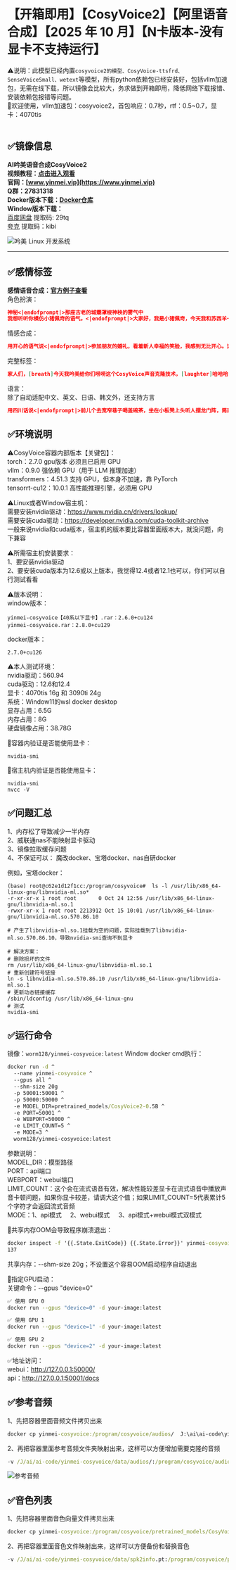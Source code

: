 # 【开箱即用】【CosyVoice2】【阿里语音合成】【2025 年 10 月】【N卡版本-没有显卡不支持运行】
⚠️说明：此模型已经内置`cosyvoice2的模型、CosyVoice-ttsfrd、SenseVoiceSmall、wetext`等模型，所有python依赖包已经安装好，包括vllm加速包，无需在线下载，所以镜像会比较大，务求做到开箱即用，降低网络下载报错、安装依赖包报错等问题。  
💖欢迎使用，vllm加速包：cosyvoice2，首包响应：0.7秒，rtf：0.5~0.7，显卡：4070tis  
<br>
## ✅️镜像信息
**AI吟美语音合成CosyVoice2**  
**视频教程：[点击进入观看](https://www.bilibili.com/video/BV1BdsozBEuV/)**  
**官网：[www.yinmei.vip](https://www.yinmei.vip)**  
**Q群：27831318**  
**Docker版本下载：[Docker仓库](https://hub.docker.com/r/worm128/yinmei-cosyvoice)**  
**Window版本下载：**   
[百度网盘](https://pan.baidu.com/s/10fmcGfksHsSKAS8LckYTqQ?pwd=29tq)   提取码: 29tq  
[夸克](https://pan.quark.cn/s/b666220e73c2)  提取码：kibi  

![吟美 Linux 开发系统](https://www.yinmei.vip/images/直播间封面.png)

---
## ✅️感情标签
**感情语音合成：[官方例子查看](https://funaudiollm.github.io/cosyvoice2/)**  
角色扮演：  
```json
神秘<|endofprompt|>那座古老的城嬼罩梭神秧的雾气中
我想听听你模仿小猪佩奇的语气。<|endofprompt|>大家好，我是小猪佩奇，今天我和苏西羊一起去公园，我们在秋千上荡来荡去，开心极了，还一起玩了捉迷藏，真是个快乐的下午。
```
情感合成： 
```json
用开心的语气说<|endofprompt|>参加朋友的婚礼，看着新人幸福的笑脸，我感到无比开心。这样的爱与承诺，总是令人心生向往。
```
完整标签：  
```json
家人们，[breath]今天我吟美给你们唠唠这个CosyVoice声音克隆技术，[laughter]哈哈哈，[clucking][breath]这技术太厉害了！[breath]我刚试了试，[laughter]<strong>直接惊了</strong>，[hissing][breath]克隆得跟本人<strong>一模一样</strong>。[breath]你们也去试试，[accent][breath]我看着这技术，感觉未来都能克隆出个我来！[noise][breath]你们听听这效果，[mn][breath]太牛了！[clucking][breath]有点激动，[mn][breath]这技术真的太棒了，[laughter]家人们，[breath]赶紧去体验一下吧！<strong>爱</strong>你们哦！！[lipsmack][cough]我要睡觉了，[laughter]等我发布2点4点0版本后你们再尝试一下吧！
```
语言：  
除了自动适配中文、英文、日语、韩文外，还支持方言  
```json
用四川话说<|endofprompt|>前儿个去宽窄巷子喝盖碗茶，坐在小板凳上头听人摆龙门阵，简直安逸得很，不想走哦。
```

## ✅️环境说明
⚠️CosyVoice容器内部版本【关键包】：  
torch：2.7.0  gpu版本  必须且已启用 GPU  
vllm：0.9.0  强依赖 GPU（用于 LLM 推理加速）  
transformers：4.51.3   支持 GPU，但本身不加速，靠 PyTorch  
tensorrt-cu12：10.0.1  高性能推理引擎，必须用 GPU  

⚠️Linux或者Window宿主机：   
需要安装nvidia驱动：https://www.nvidia.cn/drivers/lookup/  
需要安装cuda驱动：https://developer.nvidia.com/cuda-toolkit-archive  
一般来说nvidia和cuda版本，宿主机的版本要比容器里面版本大，就没问题，向下兼容  

⚠️所需宿主机安装要求：  
1、要安装nvidia驱动  
2、要安装cuda版本为12.6或以上版本，我觉得12.4或者12.1也可以，你们可以自行测试看看  

⚠️版本说明：  
window版本：  
```
yinmei-cosyvoice【40系以下显卡】.rar：2.6.0+cu124
yinmei-cosyvoice.rar：2.8.0+cu129
```
docker版本：  
```
2.7.0+cu126
```

⚠️本人测试环境：  
nvidia驱动：560.94  
cuda驱动：12.6和12.4  
显卡：4070tis 16g 和 3090ti 24g  
系统：Window11的wsl docker desktop  
显存占用：6.5G  
内存占用：8G  
硬盘镜像占用：38.78G  

🚨容器内验证是否能使用显卡：  
```shell
nvidia-smi
```
🚨宿主机内验证是否能使用显卡：   
```shell
nvidia-smi
nvcc -V
```

## ✅️问题汇总
1、内存松了导致减少一半内存  
2、威联通nas不能映射显卡驱动  
3、镜像拉取缓存问题  
4、不保证可以： 魔改docker、宝塔docker、nas自研docker  

例如，宝塔docker：  
```shell
(base) root@c62e1d12f1cc:/program/cosyvoice#  ls -l /usr/lib/x86_64-linux-gnu/libnvidia-ml.so*
-r-xr-xr-x 1 root root       0 Oct 24 12:56 /usr/lib/x86_64-linux-gnu/libnvidia-ml.so.1
-rwxr-xr-x 1 root root 2213912 Oct 15 10:01 /usr/lib/x86_64-linux-gnu/libnvidia-ml.so.570.86.10

# 产生了libnvidia-ml.so.1挂载为空的问题，实际挂载到了libnvidia-ml.so.570.86.10，导致nvidia-smi查询不到显卡

# 解决方案：
# 删除损坏的文件
rm /usr/lib/x86_64-linux-gnu/libnvidia-ml.so.1
# 重新创建符号链接
ln -s libnvidia-ml.so.570.86.10 /usr/lib/x86_64-linux-gnu/libnvidia-ml.so.1
# 更新动态链接缓存
/sbin/ldconfig /usr/lib/x86_64-linux-gnu
# 测试
nvidia-smi
```

## ✅️运行命令
镜像：`worm128/yinmei-cosyvoice:latest`
Window docker cmd执行：  
```cmd
docker run -d ^
  --name yinmei-cosyvoice ^
  --gpus all ^
  --shm-size 20g
  -p 50001:50001 ^
  -p 50000:50000 ^
  -e MODEL_DIR=pretrained_models/CosyVoice2-0.5B ^
  -e PORT=50001 ^
  -e WEBPORT=50000 ^
  -e LIMIT_COUNT=5 ^
  -e MODE=3 ^
  worm128/yinmei-cosyvoice:latest
```

参数说明：  
MODEL_DIR：模型路径  
PORT：api端口  
WEBPORT：webui端口  
LIMIT_COUNT：这个会在流式语音有效，解决性能较差显卡在流式语音中播放声音卡顿问题，如果你显卡较差，请调大这个值；如果LIMIT_COUNT=5代表累计5个字符才会返回流式音频  
MODE：1、api模式&nbsp;&nbsp;&nbsp;&nbsp;&nbsp;2、webui模式&nbsp;&nbsp;&nbsp;&nbsp;&nbsp;3、api模式+webui模式双模式  

🚨共享内存OOM会导致程序崩溃退出：  
```cmd
docker inspect -f '{{.State.ExitCode}} {{.State.Error}}' yinmei-cosyvoice
137
```
共享内存：--shm-size 20g；不设置这个容易OOM启动程序自动退出

🚨指定GPU启动：  
关键命令：--gpus "device=0"   
```bash
✅ 使用 GPU 0
docker run --gpus "device=0" -d your-image:latest

✅ 使用 GPU 1
docker run --gpus "device=1" -d your-image:latest

✅ 使用 GPU 2
docker run --gpus "device=2" -d your-image:latest
```

✅地址访问：  
webui：http://127.0.0.1:50000/  
api：http://127.0.0.1:50001/docs  

## ✅️参考音频
1、先把容器里面音频文件拷贝出来  
```cmd
docker cp yinmei-cosyvoice:/program/cosyvoice/audios/  J:\ai\ai-code\yinmei-cosyvoice\data\
```
2、再把容器里面参考音频文件夹映射出来，这样可以方便增加需要克隆的音频
```cmd
-v /J/ai/ai-code/yinmei-cosyvoice/data/audios/:/program/cosyvoice/audios/ ^
```
![参考音频](https://www.yinmei.vip/images/comm/3.jpg)

## ✅️音色列表
1、先把容器里面音色向量文件拷贝出来  
```cmd
docker cp yinmei-cosyvoice:/program/cosyvoice/pretrained_models/CosyVoice2-0.5B/spk2info.pt  J:\ai\ai-code\yinmei-cosyvoice\data\spk2info.pt
```
2、再把容器里面音色文件映射出来，这样可以方便备份和替换音色
```cmd
-v /J/ai/ai-code/yinmei-cosyvoice/data/spk2info.pt:/program/cosyvoice/pretrained_models/CosyVoice2-0.5B/spk2info.pt ^
```

